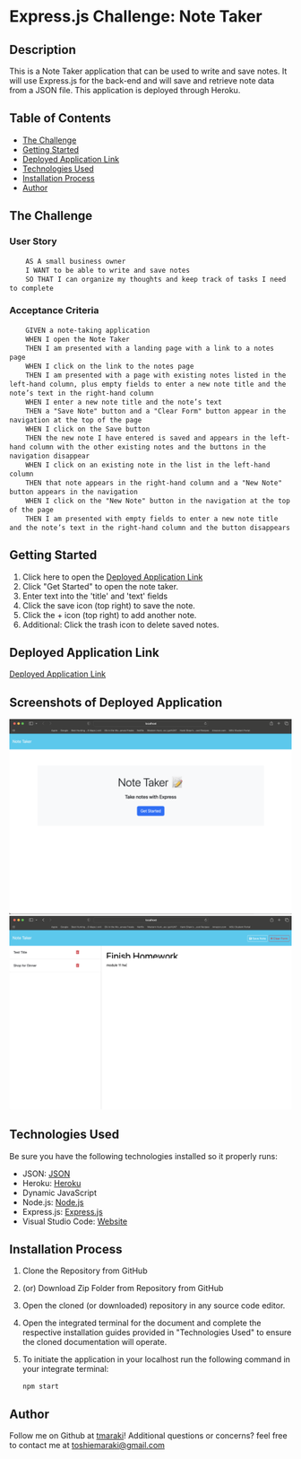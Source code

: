 # Express.js Challenge: Note Taker

## Description

This is a Note Taker application that can be used to write and save notes. It will use Express.js for the back-end and will save and retrieve note data from a JSON file. This application is deployed through Heroku.

## Table of Contents

- [The Challenge](#the-challenge)
- [Getting Started](#getting-started)
- [Deployed Application Link](#deployed-application-link)
- [Technologies Used](#technologies-used)
- [Installation Process](#installation-process)
- [Author](#author)

## The Challenge

### User Story

        AS A small business owner
        I WANT to be able to write and save notes
        SO THAT I can organize my thoughts and keep track of tasks I need to complete

### Acceptance Criteria

        GIVEN a note-taking application
        WHEN I open the Note Taker
        THEN I am presented with a landing page with a link to a notes page
        WHEN I click on the link to the notes page
        THEN I am presented with a page with existing notes listed in the left-hand column, plus empty fields to enter a new note title and the note’s text in the right-hand column
        WHEN I enter a new note title and the note’s text
        THEN a "Save Note" button and a "Clear Form" button appear in the navigation at the top of the page
        WHEN I click on the Save button
        THEN the new note I have entered is saved and appears in the left-hand column with the other existing notes and the buttons in the navigation disappear
        WHEN I click on an existing note in the list in the left-hand column
        THEN that note appears in the right-hand column and a "New Note" button appears in the navigation
        WHEN I click on the "New Note" button in the navigation at the top of the page
        THEN I am presented with empty fields to enter a new note title and the note’s text in the right-hand column and the button disappears

## Getting Started

1. Click here to open the [Deployed Application Link]()
2. Click "Get Started" to open the note taker.
3. Enter text into the 'title' and 'text' fields
4. Click the save icon (top right) to save the note.
5. Click the + icon (top right) to add another note.
6. Additional: Click the trash icon to delete saved notes.

## Deployed Application Link

[Deployed Application Link](https://express-js-note-taker-0e78df75c4eb.herokuapp.com/)

## Screenshots of Deployed Application

![default-page](./assets/default-page.png)
![new-note](./assets/new-note.png)

## Technologies Used

Be sure you have the following technologies installed so it properly runs:

- JSON: [JSON](https://www.npmjs.com/package/json)
- Heroku: [Heroku](https://www.heroku.com/)
- Dynamic JavaScript
- Node.js: [Node.js](https://nodejs.org/en/blog/release/v16.18.1/)
- Express.js: [Express.js](https://expressjs.com/en/starter/installing.html)
- Visual Studio Code: [Website](https://code.visualstudio.com/)

## Installation Process

1.  Clone the Repository from GitHub
2.  (or) Download Zip Folder from Repository from GitHub
3.  Open the cloned (or downloaded) repository in any source code editor.
4.  Open the integrated terminal for the document and complete the respective installation guides provided in "Technologies Used" to ensure the cloned documentation will operate.
5.  To initiate the application in your localhost run the following command in your integrate terminal:

        npm start

## Author

Follow me on Github at [tmaraki](https://github.com/tmaraki)! Additional questions or concerns? feel free to contact me at toshiemaraki@gmail.com
